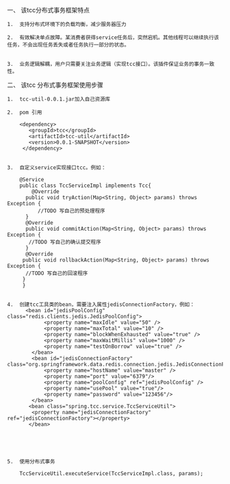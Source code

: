 
一、	该tcc分布式事务框架特点

	1.	支持分布式环境下的负载均衡，减少服务器压力

	2.	有效解决单点故障。某消费者获得service任务后，突然宕机。其他线程可以继续执行该任务，不会出现任务丢失或者任务执行一部分的状态。


	3.	业务逻辑解耦，用户只需要关注业务逻辑（实现tcc接口）。该插件保证业务的事务一致性。


二、	该tcc 分布式事务框架使用步骤


	1.	tcc-util-0.0.1.jar加入自己资源库

	2.	pom 引用

		<dependency>
		   <groupId>tcc</groupId>
		   <artifactId>tcc-util</artifactId>
		   <version>0.0.1-SNAPSHOT</version>
		 </dependency>

   
	3.	自定义service实现接口tcc。例如：

		@Service
		public class TccServiceImpl implements Tcc{
			@Override
		  public void tryAction(Map<String, Object> params) throws Exception {
			  //TODO 写自己的预处理程序
		  }
		  @Override
		  public void commitAction(Map<String, Object> params) throws Exception {
		   //TODO 写自己的确认提交程序
		  }
		  @Override
		 public void rollbackAction(Map<String, Object> params) throws Exception {
		  //TODO 写自己的回滚程序
		 }
		 }
     

	4. 	创建tcc工具类的bean，需要注入属性jedisConnectionFactory，例如：
		  <bean id="jedisPoolConfig" class="redis.clients.jedis.JedisPoolConfig"> 
				<property name="maxIdle" value="50" /> 
				<property name="maxTotal" value="10" /> 
				<property name="blockWhenExhausted" value="true" /> 
				<property name="maxWaitMillis" value="1000" /> 
				<property name="testOnBorrow" value="true" />  
			</bean> 
			<bean id="jedisConnectionFactory" class="org.springframework.data.redis.connection.jedis.JedisConnectionFactory"> 
				<property name="hostName" value="master" /> 
				<property name="port" value="6379"/> 
				<property name="poolConfig" ref="jedisPoolConfig" /> 
				<property name="usePool" value="true"/> 
				<property name="password" value="123456"/>
			</bean>
		   <bean class="spring.tcc.service.TccServiceUtil">
			<property name="jedisConnectionFactory" ref="jedisConnectionFactory"></property>
		   </bean>
   
   
   
   

	5.	使用分布式事务
   
		TccServiceUtil.executeService(TccServiceImpl.class, params);
   
